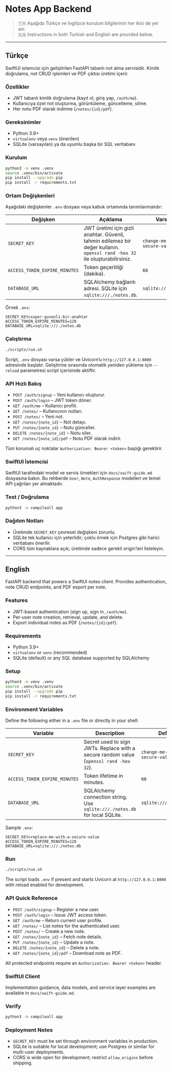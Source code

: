 # Notes App Backend

> 🇹🇷 Aşağıda Türkçe ve İngilizce kurulum bilgilerinin her ikisi de yer alır.  
> 🇬🇧 Instructions in both Turkish and English are provided below.

---

## Türkçe

SwiftUI istemcisi için geliştirilen FastAPI tabanlı not alma servisidir. Kimlik doğrulama, not CRUD işlemleri ve PDF çıktısı üretimi içerir.

### Özellikler
- JWT tabanlı kimlik doğrulama (kayıt ol, giriş yap, `/auth/me`).
- Kullanıcıya özel not oluşturma, görüntüleme, güncelleme, silme.
- Her notu PDF olarak indirme (`/notes/{id}/pdf`).

### Gereksinimler
- Python 3.9+
- `virtualenv` veya `venv` (önerilen)
- SQLite (varsayılan) ya da uyumlu başka bir SQL veritabanı

### Kurulum
```bash
python3 -m venv .venv
source .venv/bin/activate
pip install --upgrade pip
pip install -r requirements.txt
```

### Ortam Değişkenleri
Aşağıdaki değişkenler `.env` dosyası veya kabuk ortamında tanımlanmalıdır:

| Değişken | Açıklama | Varsayılan |
| --- | --- | --- |
| `SECRET_KEY` | JWT üretimi için gizli anahtar. Güvenli, tahmin edilemez bir değer kullanın. `openssl rand -hex 32` ile oluşturabilirsiniz. | `change-me-to-a-secure-value` |
| `ACCESS_TOKEN_EXPIRE_MINUTES` | Token geçerliliği (dakika). | `60` |
| `DATABASE_URL` | SQLAlchemy bağlantı adresi. SQLite için `sqlite:///./notes.db`. | `sqlite:///./notes.db` |

Örnek `.env`:
```dotenv
SECRET_KEY=super-guvenli-bir-anahtar
ACCESS_TOKEN_EXPIRE_MINUTES=120
DATABASE_URL=sqlite:///./notes.db
```

### Çalıştırma
```bash
./scripts/run.sh
```

Script, `.env` dosyası varsa yükler ve Uvicorn’u `http://127.0.0.1:8000` adresinde başlatır. Geliştirme sırasında otomatik yeniden yükleme için `--reload` parametresi script içerisinde aktiftir.

### API Hızlı Bakış
- `POST /auth/signup` – Yeni kullanıcı oluşturur.
- `POST /auth/login` – JWT token döner.
- `GET /auth/me` – Kullanıcı profili.
- `GET /notes/` – Kullanıcının notları.
- `POST /notes/` – Yeni not.
- `GET /notes/{note_id}` – Not detayı.
- `PUT /notes/{note_id}` – Notu günceller.
- `DELETE /notes/{note_id}` – Notu siler.
- `GET /notes/{note_id}/pdf` – Notu PDF olarak indirir.

Tüm korumalı uç noktalar `Authorization: Bearer <token>` başlığı gerektirir.

### SwiftUI İstemcisi
SwiftUI tarafındaki model ve servis örnekleri için `docs/swift-guide.md` dosyasına bakın. Bu rehberde `User`, `Note`, `AuthResponse` modelleri ve temel API çağrıları yer almaktadır.

### Test / Doğrulama
```bash
python3 -m compileall app
```

### Dağıtım Notları
- Üretimde `SECRET_KEY` çevresel değişkeni zorunlu.
- SQLite tek kullanıcı için yeterlidir; çoklu örnek için Postgres gibi harici veritabanı önerilir.
- CORS tüm kaynaklara açık; üretimde sadece gerekli origin’leri listeleyin.

---

## English

FastAPI backend that powers a SwiftUI notes client. Provides authentication, note CRUD endpoints, and PDF export per note.

### Features
- JWT-based authentication (sign up, sign in, `/auth/me`).
- Per-user note creation, retrieval, update, and delete.
- Export individual notes as PDF (`/notes/{id}/pdf`).

### Requirements
- Python 3.9+
- `virtualenv` or `venv` (recommended)
- SQLite (default) or any SQL database supported by SQLAlchemy

### Setup
```bash
python3 -m venv .venv
source .venv/bin/activate
pip install --upgrade pip
pip install -r requirements.txt
```

### Environment Variables
Define the following either in a `.env` file or directly in your shell:

| Variable | Description | Default |
| --- | --- | --- |
| `SECRET_KEY` | Secret used to sign JWTs. Replace with a secure random value (`openssl rand -hex 32`). | `change-me-to-a-secure-value` |
| `ACCESS_TOKEN_EXPIRE_MINUTES` | Token lifetime in minutes. | `60` |
| `DATABASE_URL` | SQLAlchemy connection string. Use `sqlite:///./notes.db` for local SQLite. | `sqlite:///./notes.db` |

Sample `.env`:
```dotenv
SECRET_KEY=replace-me-with-a-secure-value
ACCESS_TOKEN_EXPIRE_MINUTES=120
DATABASE_URL=sqlite:///./notes.db
```

### Run
```bash
./scripts/run.sh
```

The script loads `.env` if present and starts Uvicorn at `http://127.0.0.1:8000` with reload enabled for development.

### API Quick Reference
- `POST /auth/signup` – Register a new user.
- `POST /auth/login` – Issue JWT access token.
- `GET /auth/me` – Return current user profile.
- `GET /notes/` – List notes for the authenticated user.
- `POST /notes/` – Create a new note.
- `GET /notes/{note_id}` – Fetch note details.
- `PUT /notes/{note_id}` – Update a note.
- `DELETE /notes/{note_id}` – Delete a note.
- `GET /notes/{note_id}/pdf` – Download note as PDF.

All protected endpoints require an `Authorization: Bearer <token>` header.

### SwiftUI Client
Implementation guidance, data models, and service layer examples are available in `docs/swift-guide.md`.

### Verify
```bash
python3 -m compileall app
```

### Deployment Notes
- `SECRET_KEY` must be set through environment variables in production.
- SQLite is suitable for local development; use Postgres or similar for multi-user deployments.
- CORS is wide open for development; restrict `allow_origins` before shipping.

